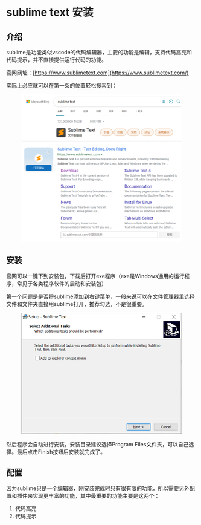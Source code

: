 # sublime text 安装

## 介绍

sublime是功能类似vscode的代码编辑器，主要的功能是编辑，支持代码高亮和代码提示，并不直接提供运行代码的功能。

官网网址：[https://www.sublimetext.com](https://www.sublimetext.com/)

实际上必应就可以在第一条的位置轻松搜索到：

<figure><img src="../.gitbook/assets/image (1).png" alt=""><figcaption></figcaption></figure>

## 安装

官网可以一键下到安装包，下载后打开exe程序（exe是Windows通用的运行程序，常见于各类程序软件的启动和安装包）

第一个问题是是否将sublime添加到右键菜单，一般来说可以在文件管理器里选择文件和文件夹直接用sublime打开，推荐勾选，不是很重要。

<figure><img src="../.gitbook/assets/image.png" alt=""><figcaption></figcaption></figure>

然后程序会自动进行安装，安装目录建议选择Program Files文件夹，可以自己选择。最后点击Finish按钮后安装就完成了。

## 配置

因为sublime只是一个编辑器，刚安装完成时只有很有限的功能，所以需要另外配置和插件来实现更丰富的功能，其中最重要的功能主要是这两个：

1. 代码高亮
2. 代码提示
